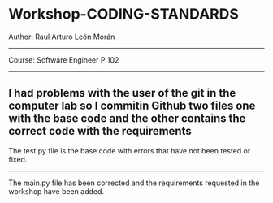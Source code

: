 # Workshop-CODING-STANDARDS

Author: Raul Arturo León Morán

---
Course: Software Engineer P 102 

---
I had problems with the user of the git in the computer lab so I commitin Github two files one with the base code and the other contains the correct code with the requirements
---

The test.py file is the base code with errors that have not been tested or fixed.

---
The main.py file has been corrected and the requirements requested in the workshop have been added.

